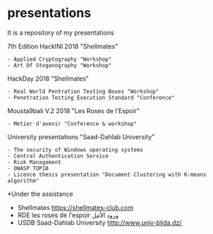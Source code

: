 # presentations
It is a repository of my presentations

7th Edition HackINI 2018 "Shellmates"

    - Applied Cryptography "Workshop"
    - Art Of Steganography "Workshop"

HackDay 2018 "Shellmates"

    - Real World Pentration Testing Boxes "Workshop"
    - Penetration Testing Execution Standard "Conference"
    
Mousta9bali V.2 2018 "Les Roses de l'Espoir"

    - Metier d'avenir "Conference & workshop"

University presentations "Saad-Dahlab University"

    - The security of Windows operating systems
    - Central Authentication Service 
    - Risk Management
    - OWASP TOP10
    - Licence thesis presentation "Document Clustering with K-means algorithm"
    
 *Under the assistance
 
 - Shellmates       https://shellmates-club.com
 - RDE les roses de l'espoir ورود الأمل  
 - USDB Saad-Dahlab University      http://www.univ-blida.dz/
